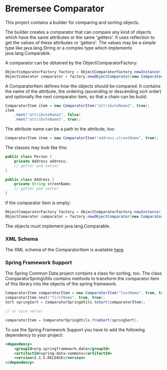 # Bremersee Comparator

This project contains a builder for comparing and sorting objects.
  
The builder creates a comparator that can compare any kind of objects which have the same attributes
or the same 'getters'.
It uses reflection to get the values of these attributes or 'getters'. 
The values may be a simple type like java.lang.String or a complex type which implements 
java.lang.Comparable.
  
A comparator can be obtained by the ObjectComparatorFactory:
  
```java
ObjectComparatorFactory factory = ObjectComparatorFactory.newInstance();
ObjectComarator comparator = factory.newObjectComparator(new ComparatorItem("attributeName", true));
```

A ComparatorItem defines how the objects should be compared.
It contains the name of the attribute, the ordering (ascending or descending sort order)
and optionally the next comparator item, so that a chain can be build:
  
```java
ComparatorItem item = new ComparatorItem("attributeName1", true);
item
    .next("attributeName2", false)
    .next("attributeName3", true);
```
  
The attribute name can be a path to the attribute, too:
  
```java
ComparatorItem item = new ComparatorItem("address.streetName", true);
```
  
The classes may look like this:
  
```java
public class Person {
    private Address address;
    // getter and setter
}

public class Address {
    private String streetName;
    // getter and setter
}
```

If the comparator item is empty:

```java
ObjectComparatorFactory factory = ObjectComparatorFactory.newInstance();
ObjectComarator comparator = factory.newObjectComparator(new ComparatorItem());
```

The objects must implement java.lang.Comparable.


### XML Schema

The XML schema of the ComparatorItem is available 
[here](http://bremersee.github.io/xmlschemas/bremersee-comparator-v1a.xsd).


### Spring Framework Support

The Spring Common Data project contains a class for sorting, too.
The class ComparatorSpringUtils contains methods to transform the 
comparator item of this library into the objects of the spring framework. 

```java
ComparatorItem comparatorItem = new ComparatorItem("lastName", true, true);
comparatorItem.next("firstName", true, true);
Sort springSort = ComparatorSpringUtils.toSort(comparatorItem);

// or vice versa:

comparatorItem = ComparatorSpringUtils.fromSort(springSort);
```

To use the Spring Framework Support you have to add the following 
dependency to your project:

```xml
<dependency>
    <groupId>org.springframework.data</groupId>
    <artifactId>spring-data-commons</artifactId>
    <version>2.1.5.RELEASE</version>
</dependency>
```

